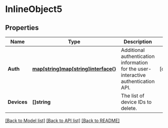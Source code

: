 # InlineObject5

## Properties

Name | Type | Description | Notes
------------ | ------------- | ------------- | -------------
**Auth** | [**map[string]map[string]interface{}**](map[string]interface{}.md) | Additional authentication information for the user-interactive authentication API. | [optional] 
**Devices** | **[]string** | The list of device IDs to delete. | 

[[Back to Model list]](../README.md#documentation-for-models) [[Back to API list]](../README.md#documentation-for-api-endpoints) [[Back to README]](../README.md)


